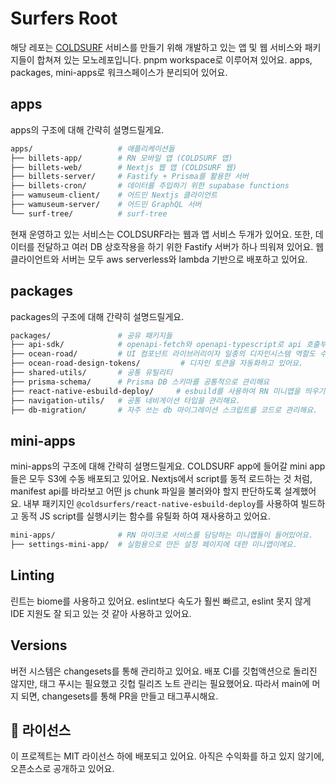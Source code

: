 # Surfers Root

해당 레포는 [COLDSURF](https://coldsurf.io) 서비스를 만들기 위해 개발하고 있는 앱 및 웹 서비스와 패키지들이 합쳐져 있는 모노레포입니다.
pnpm workspace로 이루어져 있어요.
apps, packages, mini-apps로 워크스페이스가 분리되어 있어요.

## apps
apps의 구조에 대해 간략히 설명드릴게요.

```sh
apps/                   # 애플리케이션들
├── billets-app/        # RN 모바일 앱 (COLDSURF 앱)
├── billets-web/        # Nextjs 웹 앱 (COLDSURF 웹)
├── billets-server/     # Fastify + Prisma를 활용한 서버
├── billets-cron/       # 데이터를 주입하기 위한 supabase functions
├── wamuseum-client/    # 어드민 Nextjs 클라이언트
├── wamuseum-server/    # 어드민 GraphQL 서버
└── surf-tree/          # surf-tree
```

현재 운영하고 있는 서비스는 COLDSURF라는 웹과 앱 서비스 두개가 있어요.
또한, 데이터를 전달하고 여러 DB 상호작용을 하기 위한 Fastify 서버가 하나 띄워져 있어요.
웹 클라이언트와 서버는 모두 aws serverless와 lambda 기반으로 배포하고 있어요.

## packages
packages의 구조에 대해 간략히 설명드릴게요.

```sh
packages/               # 공유 패키지들
├── api-sdk/            # openapi-fetch와 openapi-typescript로 api 호출부를 관리해요.
├── ocean-road/         # UI 컴포넌트 라이브러리이자 일종의 디자인시스템 역할도 수행하고 있어요.
├── ocean-road-design-tokens/         # 디자인 토큰을 자동화하고 있어요.
├── shared-utils/       # 공통 유틸리티
├── prisma-schema/      # Prisma DB 스키마를 공통적으로 관리해요
├── react-native-esbuild-deploy/     # esbuild를 사용하여 RN 미니앱을 띄우기 위한 빌드과정을 거쳐요.
├── navigation-utils/   # 공통 네비게이션 타입을 관리해요.
├── db-migration/       # 자주 쓰는 db 마이그레이션 스크립트를 코드로 관리해요.
```

## mini-apps
mini-apps의 구조에 대해 간략히 설명드릴게요.
COLDSURF app에 들어갈 mini app들은 모두 S3에 수동 배포되고 있어요.
Nextjs에서 script를 동적 로드하는 것 처럼, manifest api를 바라보고 어떤 js chunk 파일을 불러와야 할지 판단하도록 설계했어요.
내부 패키지인 `@coldsurfers/react-native-esbuild-deploy`를 사용하여 빌드하고 동적 JS script를 실행시키는 함수를 유틸화 하여 재사용하고 있어요.

```sh
mini-apps/              # RN 마이크로 서비스를 담당하는 미니앱들이 들어있어요.
├── settings-mini-app/  # 실험용으로 만든 설정 페이지에 대한 미니앱이에요.
```

## Linting
린트는 biome를 사용하고 있어요. eslint보다 속도가 훨씬 빠르고, eslint 못지 않게 IDE 지원도 잘 되고 있는 것 같아 사용하고 있어요.

## Versions
버전 시스템은 changesets를 통해 관리하고 있어요.
배포 CI를 깃헙액션으로 돌리진 않지만, 태그 푸시는 필요했고 깃헙 릴리즈 노트 관리는 필요했어요.
따라서 main에 머지 되면, changesets를 통해 PR을 만들고 태그푸시해요.

## 📄 라이선스
이 프로젝트는 MIT 라이선스 하에 배포되고 있어요.
아직은 수익화를 하고 있지 않기에, 오픈소스로 공개하고 있어요.
